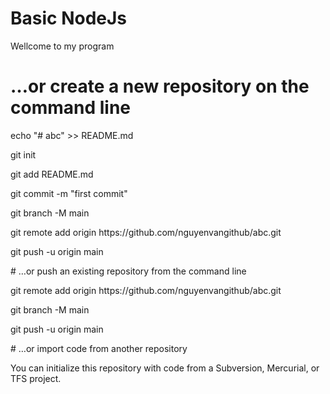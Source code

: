 # Basic NodeJs
Wellcome to my program
# …or create a new repository on the command line
<p>echo "# abc" >> README.md</p>
<p>git init</p>
<p>git add README.md</p>
<p>git commit -m "first commit"</p>
<p>git branch -M main</p>
<p>git remote add origin https://github.com/nguyenvangithub/abc.git</p>
<p>git push -u origin main</p>
# …or push an existing repository from the command line
<p>git remote add origin https://github.com/nguyenvangithub/abc.git</p>
<p>git branch -M main</p>
<p>git push -u origin main</p>
# …or import code from another repository
<p>You can initialize this repository with code from a Subversion, Mercurial, or TFS project.</p>


